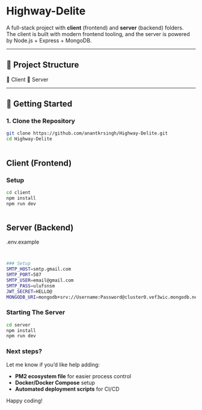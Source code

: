 # Highway-Delite

A full-stack project with **client** (frontend) and **server** (backend) folders.  
The client is built with modern frontend tooling, and the server is powered by Node.js + Express + MongoDB.

---

## 📂 Project Structure


📂 Client 
📂 Server

---

## 🚀 Getting Started

### 1. Clone the Repository
```bash
git clone https://github.com/anantkrsingh/Highway-Delite.git
cd Highway-Delite



```

## Client (Frontend)

### Setup

```bash
cd client
npm install
npm run dev



```


## Server (Backend)


.env.example
```bash


### Setup
SMTP_HOST=smtp.gmail.com
SMTP_PORT=587
SMTP_USER=email@gmail.com
SMTP_PASS=ulufsnsm
JWT_SECRET=HELLO@
MONGODB_URI=mongodb+srv://Username:Password@cluster0.vef3wic.mongodb.net/?retryWrites=true&w=majority&appName=Cluster0

```

### Starting The Server
```bash
cd server
npm install
npm run dev

```


### Next steps?

Let me know if you’d like help adding:

- **PM2 ecosystem file** for easier process control
- **Docker/Docker Compose** setup
- **Automated deployment scripts** for CI/CD

Happy coding!


